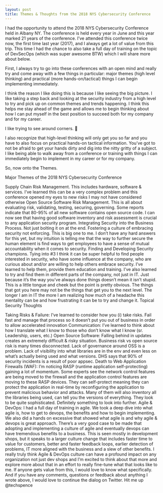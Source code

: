 ```yaml
---
layout: post
title: Themes & Thoughts from the 2018 NYS Cybersecurity Conference
---
```


I had the opportunity to attend the 2018 NYS Cybersecurity Conference held in Albany NY. The conference is held every year in June and this year marked 21 years of the conference. I’ve attended this conference twice now, the first time last year (2017), and I always get a lot of value from this trip. This time I had the chance to also take a full day of training on the topic of DevSecOps (which was super awesome BTW) which I will share more about below.

First, I always try to go into these conferences with an open mind and really try and come away with a few things in particular: major themes (high level thinking) and practical (more hands-on/tactical) things I can begin implementing immediately.

I think the reason I like doing this is because I like seeing the big picture. I like taking a step back and looking at the security industry from a high level to try and pick up on common themes and trends happening. I think this helps me stay ahead of the game and allows me to begin thinking about how I can put myself in the best position to succeed both for my company and for my career.

I like trying to see around corners. 🙂

I also recognize that high-level thinking will only get you so far and you have to also focus on practical hands-on tactical information. You’ve got to not be afraid to get your hands dirty and dig into the nitty gritty of a subject. I like being able to walk away from a conference or training with things I can immediately begin to implement in my career or for my company.

So, now onto the Themes.

Major Themes of the 2018 NYS Cybersecurity Conference

Supply Chain Risk Management. This includes hardware, software & services. I’ve learned this can be a very complex problem and this conference opened my eyes to new risks I may not have considered otherwise
Open Source Software Risk Management. This is all about evaluating risk, validating, testing, securing, governing. Some reports indicate that 80-95% of all new software contains open source code. I can now see that having good software inventory and risk assessment is crucial to any application security program.
Integrating Security into the Business Process. Not just bolting it on at the end. Fostering a culture of embracing security not enforcing. This is big one to me. I don’t have any hard answers for this yet, but my intuition is telling me that the way to further secure the human element is find ways to get employees to have a sense of mutual accountability when it comes to security.
Finding and Developing Security champions. Tying into #3 I think it can be super helpful to find people interested in security, who have some influence at the company, who are curious about and/or are willing to help others embrace security. I’ve learned to help them, provide them education and training. I’ve also learned to try and find them in different parts of the company, not just in IT.
Just because it’s the way you’ve always done things doesn’t mean it isn’t stupid. This is a little tongue and cheek but the point is pretty obvious. The things that got you here may not be the things that get you to the next level. The longer I am in IT the more I am realizing how much of a headache this mentality can be and how frustrating it can be to try and change it.
Topical Security Thoughts

Taking Risks & Failure: I’ve learned to consider how you (i) take risks. Fail fast and manage that process so it doesn’t put you out of business in order to allow accelerated innovation
Communication: I’ve learned to think about how I translate what I know to those who don’t know what I know (sr. Leadership, users, etc.)
Open Source Software: Falling behind in updates creates an extremely difficult & risky situation. Business risk vs open source risk is many times disconnected. Lack of governance around OSS is a problem. Lack of visibility into what libraries are in the env and even less on what’s actually being used and what versions. DHS says that 90% of security incidents is a result of poor appsec.
Death to Web Application Firewalls (WAF): I’m noticing RASP (runtime application self-protecting) gaining a lot of momentum. Some experts see the network control features are being moved to the firewall and the application control features are moving to these RASP devices. They can self-protect meaning they can protect the application in real-time by reconfiguring the application to prevent malicious behavior and attacks. Many of them will also inventory all the libraries being used, can tell you the versions of everything. They look to be quite sophisticated. Definitely something to look into further.
Agile & DevOps: I had a full day of training in agile. We took a deep dive into what agile is, how to get to devops, the benefits and how to begin implementing. We also did a hands on excessive that showed what agile is and why agile & devops is great approach. There’s a very good case to be made that adopting and implementing a culture of agile and eventually devops can have tremendous benefits to a business. This is seen mostly in development shops, but it speaks to a larger culture change that includes faster time to value for customers, better and faster feedback loops, earlier detection of problems, IT more aligned with the business and a slew of other benefits. I really truly think Agile & DevOps culture can have a profound impact on any organization not just dev shops and I’m excited to think about that more and explore more about that in an effort to really fine-tune what that looks like to me.
If anyone gets value from this, I would love to know what specifically. And if you have any comments, questions or feedback about anything I wrote above, I would love to continue the dialog on Twitter. Hit me up @techspence